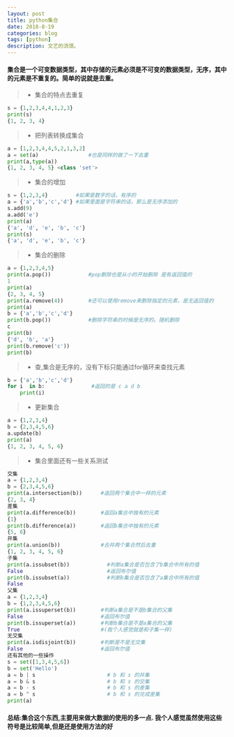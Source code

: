 ```yaml
---
layout: post
title: python集合
date: 2018-8-19
categories: blog
tags: [python]
description: 文艺的流氓。
---
```

#### 集合是一个可变数据类型，其中存储的元素必须是不可变的数据类型，无序，其中的元素是不重复的。简单的说就是去重。
> - 集合的特点去重复
```python
s = {1,2,3,4,4,1,2,3}
print(s)
{1, 2, 3, 4}
```
> - 把列表转换成集合
```python
a = [1,2,3,4,4,5,2,1,3,2]
a = set(a)                #也是同样的做了一下去重
print(a,type(a))
{1, 2, 3, 4, 5} <class 'set'>
```
> - 集合的增加
```python
s = {1,2,3,4}         #如果是数字的话，有序的
a = {'a','b','c','d'} #如果里面是字符串的话，那么是无序添加的
s.add(9)
a.add('e')
print(a)
{'a', 'd', 'e', 'b', 'c'}
print(s)
{'a', 'd', 'e', 'b', 'c'}
```
> - 集合的删除
```python
a = {1,2,3,4,5}
print(a.pop())            #pop删除也是从小的开始删除 是有返回值的
1
print(a)
{2, 3, 4, 5}
print(a.remove(4))        #还可以使用remove来删除指定的元素，是无返回值的
print(a)
b = {'a','b','c','d'}
print(b.pop())            #删除字符串的时候是无序的。随机删除
c
print(b)
{'d', 'b', 'a'}
print(b.remove('c'))
print(b)
```
> - 查,集合是无序的，没有下标只能通过for循环来查找元素
```python
b = {'a','b','c','d'}
for i  in b:               #返回的是 c a d b
    print(i)
```
> - 更新集合
```python
a = {1,2,3,4}
b = {2,3,4,5,6}
a.update(b)
print(a)
{1, 2, 3, 4, 5, 6}
```
> - 集合里面还有一些关系测试
```python
交集
a = {1,2,3,4}
b = {2,3,4,5,6}
print(a.intersection(b))      #返回两个集合中一样的元素
{2, 3, 4}
差集
print(a.difference(b))        #返回a集合中独有的元素
{1}
print(b.difference(a))        #返回b集合中独有的元素
{5, 6}
并集
print(a.union(b))             #合并两个集合然后去重
{1, 2, 3, 4, 5, 6}
子集
print(a.issubset(b))            #判断a集合是否包含了b集合中所有的值
False                           #返回布尔值
print(b.issubset(a))            #判断b集合是否包含了a集合中所有的值
False
父集
a = {1,2,3,4}
b = {1,2,3,4,5,6}
print(a.issuperset(b))        #判断a集合是不是b集合的父集
False                         #返回布尔值
print(b.issuperset(a))        #判断b集合是不是a集合的父集
True                          #(我个人感觉就是和子集一样)
无交集
print(a.isdisjoint(b))        #判断是不是无交集
False                         #返回布尔值
还有其他的一些操作
s = set([1,3,4,5,6])
b = set('Hello')
a = b | s                       # b 和 s 的并集
a = b & s                       # b 和 s 的交集
a = b - s                       # b 和 s 的差集
a = b ^ s                       # b 和 s 的兑成差集
print(a)
```
#### 总结:集合这个东西,主要用来做大数据的使用的多一点. 我个人感觉虽然使用这些符号是比较简单,但是还是使用方法的好
